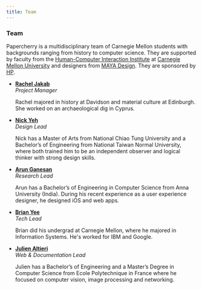 ```yaml
---
title: Team
---
```

<h3>Team</h3>
<p>Papercherry is a multidisciplinary team of Carnegie Mellon students with backgrounds ranging from history to computer science. They are supported by faculty from the <a href="http://www.hcii.cmu.edu">Human-Computer Interaction Institute</a> at <a href="http://www.cmu.edu">Carnegie Mellon University</a> and designers from <a href="http://maya.com/">MAYA Design</a>. They are sponsored by <a href="http://www.hp.com" title="HP corporate home page">HP</a>.</p>
<ul id="members">
<li>
<figure id="rachel" title="Rachel Jakab"></figure>
<section>
<p><a href="http://www.racheljakab.com/"><strong>Rachel Jakab</strong></a> <br/><em>Project Manager</em></p>
<p>Rachel majored in history at Davidson and material culture at Edinburgh. She worked on an archaeological dig in Cyprus.</p>
</section>
</li>
<li>
<figure id="nick" title="Nick Yeh"></figure>
<section>
<p><a href="http://www.4hdesign.com"><strong>Nick Yeh</strong></a> <br/><em>Design Lead</em></p>
<p>Nick has a Master of Arts from National Chiao Tung University and a Bachelor’s of Engineering from National Taiwan Normal University, where both trained him to be an independent observer and logical thinker with strong design skills.</p>
</section>
</li>
<li>
<figure id="arun" title="Arun Ganesan"></figure>
<section>
<p><a href="http://www.magicalfour.com/"><strong>Arun Ganesan</strong></a> <br/><em>Research Lead</em></p>
<p>Arun has a Bachelor’s of Engineering in Computer Science from Anna University (India). During his recent experience as a user experience designer, he designed iOS and web apps.</p>
</section>
</li>
<li>
<figure id="brian" title="Brian Yee"></figure>
<section>
<p><a href="http://www.brianayee.com"><strong>Brian Yee</strong></a> <br/><em>Tech Lead</em></p>
<p>Brian did his undergrad at Carnegie Mellon, where he majored in Information Systems. He's worked for IBM and Google.</p>
</section>
</li>
<li>
<figure id="julien" title="Julien Altieri"></figure>
<section>
<p><a href="http://www.julienaltieri.com/"><strong>Julien Altieri</strong></a> <br/><em>Web &amp; Documentation Lead</em></p>
<p>Julien has a Bachelor’s of Engineering and a Master’s Degree in Computer Science from Ecole Polytechnique in France where he focused on computer vision, image processing and networking.</p>
</section>
</li>
</ul>
